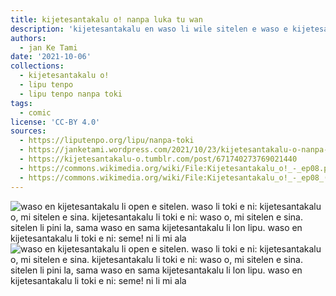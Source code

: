 ```yaml
---
title: kijetesantakalu o! nanpa luka tu wan
description: 'kijetesantakalu en waso li wile sitelen e waso e kijetesantakalu. ona li ken ala ken?'
authors:
  - jan Ke Tami
date: '2021-10-06'
collections:
  - kijetesantakalu o!
  - lipu tenpo
  - lipu tenpo nanpa toki
tags:
  - comic
license: 'CC-BY 4.0'
sources:
  - https://liputenpo.org/lipu/nanpa-toki
  - https://janketami.wordpress.com/2021/10/23/kijetesantakalu-o-nanpa-luka-tu-wan/
  - https://kijetesantakalu-o.tumblr.com/post/671740273769021440
  - https://commons.wikimedia.org/wiki/File:Kijetesantakalu_o!_-_ep08.png
  - https://commons.wikimedia.org/wiki/File:Kijetesantakalu_o!_-_ep08_(sitelen_pona).png
---
```


![waso en kijetesantakalu li open e sitelen. waso li toki e ni: kijetesantakalu o, mi sitelen e sina. kijetesantakalu li toki e ni: waso o, mi sitelen e sina. sitelen li pini la, sama waso en  sama kijetesantakalu li lon lipu. waso en kijetesantakalu li toki e ni: seme! ni li mi ala](https://upload.wikimedia.org/wikipedia/commons/2/2b/Kijetesantakalu_o%21_-_ep08.png)
![waso en kijetesantakalu li open e sitelen. waso li toki e ni: kijetesantakalu o, mi sitelen e sina. kijetesantakalu li toki e ni: waso o, mi sitelen e sina. sitelen li pini la, sama waso en  sama kijetesantakalu li lon lipu. waso en kijetesantakalu li toki e ni: seme! ni li mi ala](https://upload.wikimedia.org/wikipedia/commons/6/6c/Kijetesantakalu_o%21_-_ep08_%28sitelen_pona%29.png)
